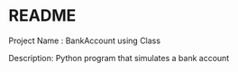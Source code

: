 # README

Project Name : BankAccount using Class

Description: Python program that simulates a bank account